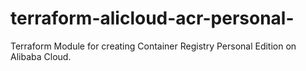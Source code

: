 # terraform-alicloud-acr-personal-
Terraform Module for creating Container Registry Personal Edition on Alibaba Cloud.
